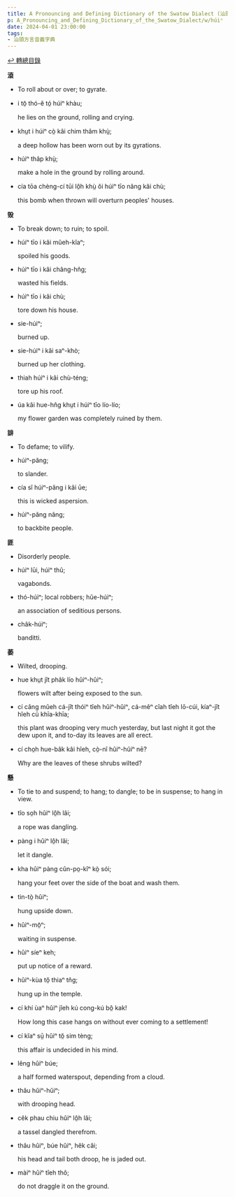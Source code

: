 ```yaml
---
title: A Pronouncing and Defining Dictionary of the Swatow Dialect (汕頭方言音義字典) / húiⁿ
p: A_Pronouncing_and_Defining_Dictionary_of_the_Swatow_Dialect/w/húiⁿ
date: 2024-04-01 23:00:00
tags: 
- 汕頭方言音義字典
---
```


[↩️ 轉總目錄](/A_Pronouncing_and_Defining_Dictionary_of_the_Swatow_Dialect)


**滾**
- To roll about or over; to gyrate.

- i tō̤ thó-ĕ tó̤ húiⁿ khàu;

  he lies on the ground, rolling and crying.

- khṳt i húiⁿ cò̤ kâi chim thâm khṳ̀;

  a deep hollow has been worn out by its gyrations.

- húiⁿ thâp khṳ̀;

  make a hole in the ground by rolling around.

- cía tōa chèng-cí tūi lô̤h khṳ̀ ŏi húiⁿ tīo nâng kâi chù;

  this bomb when thrown will overturn peoples' houses. 

**毁**
- To break down; to ruin; to spoil.

- húiⁿ tīo i kâi mûeh-kĭaⁿ;

  spoiled his goods.

- húiⁿ tīo i kâi châng-hn̂g;

  wasted his fields.

- húiⁿ tīo i kâi chù;

  tore down his house.

- sie-húiⁿ;

  burned up.

- sie-húiⁿ i kâi saⁿ-khò;

  burned up her clothing.

- thiah húiⁿ i kâi chù-téng;

  tore up his roof.

- úa kâi hue-hn̂g khṳt i húiⁿ tīo lío-lío;

  my flower garden was completely ruined by them.

**誹**
- To defame; to vilify.

- húiⁿ-păng;

  to slander.

- cía sĭ húiⁿ-păng i kâi ūe;

  this is wicked aspersion.

- húiⁿ-păng nâng;

  to backbite people.

**匪**
- Disorderly people.

- húiⁿ lūi, húiⁿ thû;

  vagabonds.

- thó-húiⁿ; local robbers; hŭe-húiⁿ;

  an association of seditious persons.

- châk-húiⁿ;

  banditti.

**萎**
- Wilted, drooping.

- hue khṳt jît phâk lío hûiⁿ-hûiⁿ;

  flowers wilt after being exposed to the sun.

- cí câng mûeh cá-jît thóiⁿ tîeh hûiⁿ-hûiⁿ, cá-mêⁿ cîah tîeh lō-cúi, kíaⁿ-jît hîeh cū khīa-khīa;

  this plant was drooping very much yesterday, but last night it got the dew upon it, and to-day its leaves are all erect.

- cí cho̤h hue-bâk kâi hîeh, cò̤-nî hûiⁿ-hûiⁿ nē?

  Why are the leaves of these shrubs wilted?

**懸**
- To tie to and suspend; to hang; to dangle; to be in suspense; to hang in view.

- tîo so̤h hûiⁿ lô̤h lâi;

  a rope was dangling.

- pàng i hûiⁿ lô̤h lâi;

  let it dangle.

- kha hûiⁿ pàng cûn-po̤-kîⁿ kò̤ sói;

  hang your feet over the side of the boat and wash them.

- tin-tò̤ hûiⁿ;

  hung upside down.

- hûiⁿ-mō̤ⁿ;

  waiting in suspense.

- hûiⁿ síeⁿ keh;

  put up notice of a reward.

- hûiⁿ-kùa tŏ̤ thiaⁿ tn̂g;

  hung up in the temple.

- cí khí ùaⁿ hûiⁿ jîeh kú cong-kú bô̤ kak!

  How long this case hangs on without ever coming to a settlement!

- cí kĭaⁿ sṳ̄ hûiⁿ tŏ̤ sim tèng;

  this affair is undecided in his mind.

- lêng hûiⁿ búe;

  a half formed waterspout, depending from a cloud.

- thâu hûiⁿ-hûiⁿ;

  with drooping head.

- cêk phau chiu hûiⁿ lô̤h lâi;

  a tassel dangled therefrom.

- thâu hûiⁿ, búe hûiⁿ, hêk căi;

  his head and tail both droop, he is jaded out.

- màiⁿ hûiⁿ tîeh thô;

  do not draggle it on the ground.